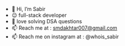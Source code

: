 - 👋 Hi, I’m Sabir
- 😉 full-stack developer
- 🌱 love solving DSA questions 
- 📫 Reach me at : smdakhtar007@gmail.com
- 📫 Reach me on instagram  at : @whois_sabir 

<!---
sabircodes/sabircodes is a ✨ special ✨ repository because its `README.md` (this file) appears on your GitHub profile.
You can click the Preview link to take a look at your changes.
--->
